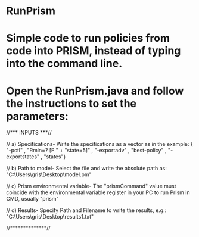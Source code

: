 # RunPrism
# Simple code to run policies from code into PRISM, instead of typing into the command line.

# Open the RunPrism.java and follow the instructions to set the parameters:

//*** INPUTS ***//

// a) Specifications-	Write the specifications as a vector as in the example: { "-pctl" , "Rmin=? [F " + "state=5]" , "-exportadv" , "best-policy" , "-exportstates" , "states"}

// b) Path to model-	Select the file and write the absolute path as: "C:\\Users\\gris\\Desktop\\model.pm"

// c) Prism environmental variable-	The "prismCommand" value must coincide with the environmental variable register in your PC to run Prism in CMD, usually "prism"

// d) Results-	Specify Path and Filename to write the results, e.g.: "C:\\Users\\gris\\Desktop\\results1.txt"

//**************//
		
